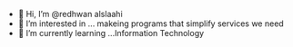 - 👋 Hi, I’m @redhwan alslaahi
- 👀 I’m interested in ... makeing programs that simplify services we need 
- 🌱 I’m currently learning ...Information Technology

<!---
redhwan13/redhwan13 is a ✨ special ✨ repository because its `README.md` (this file) appears on your GitHub profile.
You can click the Preview link to take a look at your changes.
--->
